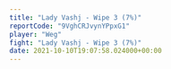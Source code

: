 ```yaml
---
title: "Lady Vashj - Wipe 3 (7%)"
reportCode: "9VghCRJvynYPpxG1"
player: "Weg"
fight: "Lady Vashj - Wipe 3 (7%)"
date: 2021-10-10T19:07:58.024000+00:00
---
```


